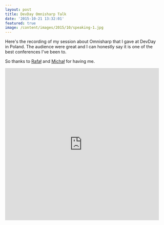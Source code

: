 ```yaml
---
layout: post
title: DevDay Omnisharp Talk
date: '2015-10-21 13:32:01'
featured: true
image: /content/images/2015/10/speaking-1.jpg
---
```


Here's the recording of my session about Omnisharp that I gave at DevDay in Poland. The audience were great and I can honestly say it is one of the best conferences I've been to.

So thanks to [Rafał](https://twitter.com/rafek) and [Michał](https://twitter.com/mihcall) for having me.

<iframe width="100%" height="500" src="https://www.youtube.com/embed/EZkSz7hBrno" frameborder="0" allowfullscreen></iframe>